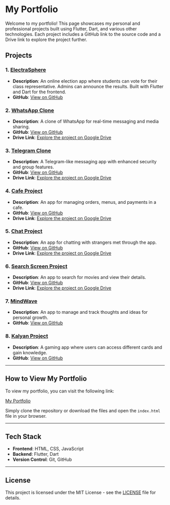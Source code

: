 # My Portfolio

Welcome to my portfolio! This page showcases my personal and professional projects built using Flutter, Dart, and various other technologies. Each project includes a GitHub link to the source code and a Drive link to explore the project further.

## Projects

### 1. [ElectraSphere](https://github.com/rashiagr2003/ElectraSphere)
- **Description**: An online election app where students can vote for their class representative. Admins can announce the results. Built with Flutter and Dart for the frontend.
- **GitHub**: [View on GitHub](https://github.com/rashiagr2003/ElectraSphere)

### 2. [WhatsApp Clone](https://github.com/rashiagr2003/whatsapp_clone)
- **Description**: A clone of WhatsApp for real-time messaging and media sharing.
- **GitHub**: [View on GitHub](https://github.com/rashiagr2003/whatsapp_clone)
- **Drive Link**: [Explore the project on Google Drive](https://drive.google.com/drive/folders/13YwauuTRjNzNgk6QYhmSXGO6zXJ4uzsx?usp=sharing)

### 3. [Telegram Clone](https://github.com/rashiagr2003/Telegram-clone)
- **Description**: A Telegram-like messaging app with enhanced security and group features.
- **GitHub**: [View on GitHub](https://github.com/rashiagr2003/Telegram-clone)
- **Drive Link**: [Explore the project on Google Drive](https://drive.google.com/drive/folders/1iOARV6clUaHbUSM3ue0K4xgZdsgIccpn?usp=sharing)

### 4. [Cafe Project](https://github.com/rashiagr2003/cafe_project)
- **Description**: An app for managing orders, menus, and payments in a cafe.
- **GitHub**: [View on GitHub](https://github.com/rashiagr2003/cafe_project)
- **Drive Link**: [Explore the project on Google Drive](https://drive.google.com/drive/folders/1JPnoZkpLRdnDah64xEyf5Uox4iEhtYAi?usp=sharing)

### 5. [Chat Project](https://github.com/rashiagr2003/chat_project)
- **Description**: An app for chatting with strangers met through the app.
- **GitHub**: [View on GitHub](https://github.com/rashiagr2003/chat_project)
- **Drive Link**: [Explore the project on Google Drive](https://drive.google.com/drive/folders/1MAhtYDJVr9Pp_6ClHXc2_B1jHDYBm6hn?usp=drive_link)

### 6. [Search Screen Project](https://github.com/rashiagr2003/Search-Screen-Project)
- **Description**: An app to search for movies and view their details.
- **GitHub**: [View on GitHub](https://github.com/rashiagr2003/Search-Screen-Project)
- **Drive Link**: [Explore the project on Google Drive](https://drive.google.com/drive/folders/1JI10LPMlcsDpKAkNOAAIjuKoo7T3V-Bh?usp=sharing)

### 7. [MindWave](https://github.com/rashiagr2003/MindWaves)
- **Description**: An app to manage and track thoughts and ideas for personal growth.
- **GitHub**: [View on GitHub](https://github.com/rashiagr2003/MindWaves)

### 8. [Kalyan Project](https://github.com/rashiagr2003/kalyan_project)
- **Description**: A gaming app where users can access different cards and gain knowledge.
- **GitHub**: [View on GitHub](https://github.com/rashiagr2003/kalyan_project)

---

## How to View My Portfolio

To view my portfolio, you can visit the following link:

[My Portfolio](https://github.com/rashiagr2003/portfolio)

Simply clone the repository or download the files and open the `index.html` file in your browser.

---

## Tech Stack
- **Frontend**: HTML, CSS, JavaScript
- **Backend**: Flutter, Dart
- **Version Control**: Git, GitHub

---

## License

This project is licensed under the MIT License - see the [LICENSE](LICENSE) file for details.
